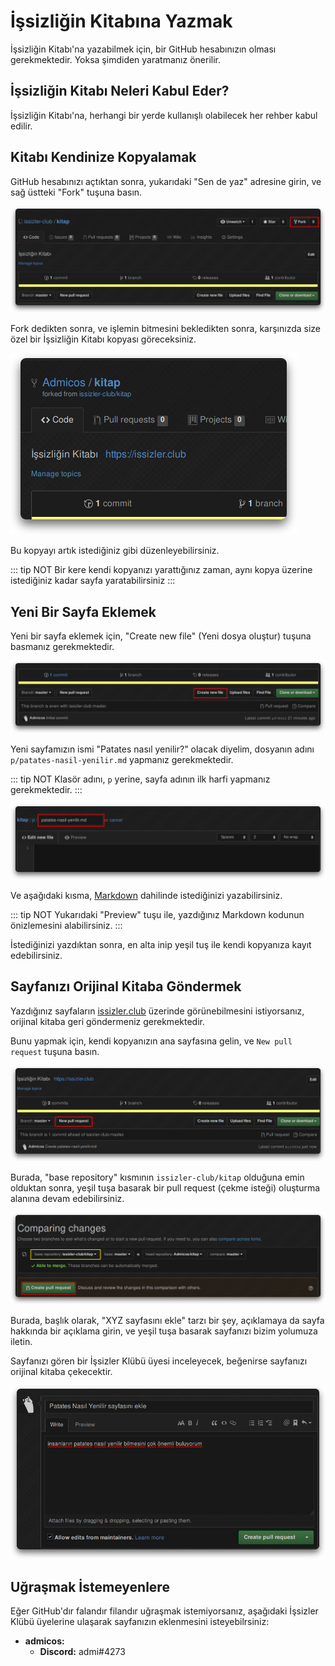# İşsizliğin Kitabına Yazmak

İşsizliğin Kitabı'na yazabilmek için, bir GitHub hesabınızın olması gerekmektedir.
Yoksa şimdiden yaratmanız önerilir.

## İşsizliğin Kitabı Neleri Kabul Eder?
İşsizliğin Kitabı'na, herhangi bir yerde kullanışlı olabilecek her rehber kabul
edilir.

## Kitabı Kendinize Kopyalamak

GitHub hesabınızı açtıktan sonra, yukarıdaki "Sen de yaz" adresine girin,
ve sağ üstteki "Fork" tuşuna basın.

![Fork Tuşu Resmi](../media/i/issizligin-kitabina-yazmak/fork.png)

Fork dedikten sonra, ve işlemin bitmesini bekledikten sonra, karşınızda size
özel bir İşsizliğin Kitabı kopyası göreceksiniz.

![Sizin Kopyanız](../media/i/issizligin-kitabina-yazmak/kopya.png)

Bu kopyayı artık istediğiniz gibi düzenleyebilirsiniz.

::: tip NOT
Bir kere kendi kopyanızı yarattığınız zaman, aynı kopya üzerine istediğiniz
kadar sayfa yaratabilirsiniz
:::

## Yeni Bir Sayfa Eklemek

Yeni bir sayfa eklemek için, "Create new file" (Yeni dosya oluştur) tuşuna basmanız gerekmektedir.

![Yeni dosya tuşu](../media/i/issizligin-kitabina-yazmak/yeni.png)

Yeni sayfamızın ismi "Patates nasıl yenilir?" olacak diyelim, dosyanın adını
`p/patates-nasil-yenilir.md` yapmanız gerekmektedir.

::: tip NOT
Klasör adını, `p` yerine, sayfa adının ilk harfi yapmanız gerekmektedir.
:::

![Dosya ismi](../media/i/issizligin-kitabina-yazmak/isim.png)

Ve aşağıdaki kısma, [Markdown](https://help.github.com/en/articles/basic-writing-and-formatting-syntax) dahilinde istediğinizi yazabilirsiniz.

::: tip NOT
Yukarıdaki "Preview" tuşu ile, yazdığınız Markdown kodunun önizlemesini alabilirsiniz.
:::

İstediğinizi yazdıktan sonra, en alta inip yeşil tuş ile kendi kopyanıza kayıt
edebilirsiniz.

## Sayfanızı Orijinal Kitaba Göndermek

Yazdığınız sayfaların [issizler.club](https://issizler.club) üzerinde görünebilmesini
istiyorsanız, orijinal kitaba geri göndermeniz gerekmektedir.

Bunu yapmak için, kendi kopyanızın ana sayfasına gelin, ve `New pull request`
tuşuna basın.

![Çekme İsteği](../media/i/issizligin-kitabina-yazmak/pullrequest.png)

Burada, "base repository" kısmının `issizler-club/kitap` olduğuna emin olduktan
sonra, yeşil tuşa basarak bir pull request (çekme isteği) oluşturma alanına
devam edebilirsiniz.

![İstek Bilgileri](../media/i/issizligin-kitabina-yazmak/prwindow.png)

Burada, başlık olarak, "XYZ sayfasını ekle" tarzı bir şey, açıklamaya da sayfa
hakkında bir açıklama girin, ve yeşil tuşa basarak sayfanızı bizim yolumuza iletin.

Sayfanızı gören bir İşsizler Klübü üyesi inceleyecek, beğenirse sayfanızı orijinal
kitaba çekecektir.

![Çekme isteği yarat](../media/i/issizligin-kitabina-yazmak/createpr.png)

## Uğraşmak İstemeyenlere

Eğer GitHub'dır falandır filandır uğraşmak istemiyorsanız, aşağıdaki İşsizler
Klübü üyelerine ulaşarak sayfanızın eklenmesini isteyebilrsiniz:

- **admicos:**
    - **Discord:** admi#4273
